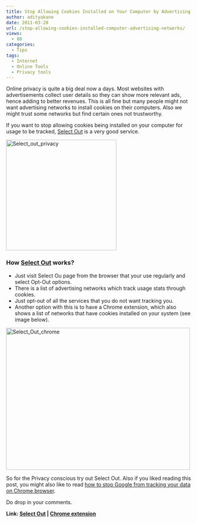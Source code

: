 ```yaml
---
title: Stop Allowing Cookies Installed on Your Computer by Advertising Networks!
author: adityakane
date: 2011-03-28
url: /stop-allowing-cookies-installed-computer-advertising-networks/
views:
  - 88
categories:
  - Tips
tags:
  - Internet
  - Online Tools
  - Privacy tools
---
```

Online privacy is quite a big deal now a days. Most websites with advertisements collect user details so they can show more relevant ads, hence adding to better revenues. This is all fine but many people might not want advertising networks to install cookies on their computers. Also we might trust some networks but find certain ones not trustworthy.

If you want to stop allowing cookies being installed on your computer for usage to be tracked, <a href="http://selectout.org" onclick="_gaq.push(['_trackEvent', 'outbound-article', 'http://selectout.org', 'Select Out']);" >Select Out</a> is a very good service.

[<img style="background-image: none; padding-left: 0px; padding-right: 0px; display: inline; padding-top: 0px; border: 0px;" title="Select_out_privacy" src="http://cdn.devilsworkshop.org/files/2011/03/Select_out_privacy_thumb.png" border="0" alt="Select_out_privacy" width="300" height="300" />][1]

### How <a href="http://selectout.org/" onclick="_gaq.push(['_trackEvent', 'outbound-article', 'http://selectout.org/', 'Select Out']);" >Select Out</a> works?

  * Just visit Select Ou page from the browser that your use regularly and select Opt-Out options.
  * There is a list of advertising networks which track usage stats through cookies.
  * Just opt-out of all the services that you do not want tracking you.
  * Another option with this is to have a Chrome extension, which also shows a list of networks that have cookies installed on your system (see image below).

[<img style="background-image: none; padding-left: 0px; padding-right: 0px; display: inline; padding-top: 0px; border: 0px;" title="Select_Out_chrome" src="http://cdn.devilsworkshop.org/files/2011/03/Select_Out_chrome_thumb.png" border="0" alt="Select_Out_chrome" width="500" height="385" />][2]

So for the Privacy conscious try out Select Out. Also if you liked reading this post, you might also like to read <a href="http://devilsworkshop.org/online-tip-stop-google-tracking-data-chrome-browser/" target="_blank">how to stop Google from tracking your data on Chrome browser</a>.

Do drop in your comments.

**Link: <a href="http://selectout.org/" onclick="_gaq.push(['_trackEvent', 'outbound-article', 'http://selectout.org/', 'Select Out']);" target="_blank">Select Out</a> | <a href="https://chrome.google.com/extensions/detail/mapodaaagipadgkkhkbpjibmhplmmgap" onclick="_gaq.push(['_trackEvent', 'outbound-article', 'https://chrome.google.com/extensions/detail/mapodaaagipadgkkhkbpjibmhplmmgap', 'Chrome extension']);" target="_blank">Chrome extension</a>**

 [1]: http://cdn.devilsworkshop.org/files/2011/03/Select_out_privacy.png
 [2]: http://cdn.devilsworkshop.org/files/2011/03/Select_Out_chrome.png
